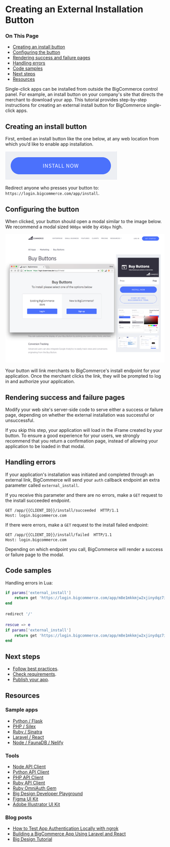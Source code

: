 # Creating an External Installation Button


<div class="otp" id="no-index">

### On This Page
- [Creating an install button](#creating-an-install-button)
- [Configuring the button](#configuring-the-button)
- [Rendering success and failure pages](#rendering-success-and-failure-pages)
- [Handling errors](#handling-errors)
- [Code samples](#code-samples)
- [Next steps](#next-steps)
- [Resources](#resources)

</div>

Single-click apps can be installed from outside the BigCommerce control panel. For example, an install button on your company's site that directs the merchant to download your app. This tutorial provides step-by-step instructions for creating an external install button for BigCommerce single-click apps.


## Creating an install button

First, embed an install button like the one below, at any web location from which you’d like to enable app installation.

![Install Button](https://raw.githubusercontent.com/bigcommerce/dev-docs/master/assets/images/apps-10-buttons-01.png "Install Button")

Redirect anyone who presses your button to: `https://login.bigcommerce.com/app/install`.

## Configuring the button

When clicked, your button should open a modal similar to the image below. We recommend a modal sized `900px` wide by `450px` high.

![Install Button](https://raw.githubusercontent.com/bigcommerce/dev-docs/master/assets/images/apps-10-buttons-02.png "Install Button")

Your button will link merchants to BigCommerce's install endpoint for your application. Once the merchant clicks the link, they will be prompted to log in and authorize your application.

## Rendering success and failure pages

Modify your web site's server-side code to serve either a success or failure page, depending on whether the external installation was successful or unsuccessful.

If you skip this step, your application will load in the iFrame created by your button. To ensure a good experience for your users, we strongly recommend that you return a confirmation page, instead of allowing your application to be loaded in that modal.

## Handling errors

If your application's installation was initiated and completed through an external link, BigCommerce will send your `auth` callback endpoint an extra parameter called `external_install`.

If you receive this parameter and there are no errors, make a `GET` request to the install succeeded endpoint.


```http
GET /app/{{CLIENT_ID}}/install/succeeded  HTTP/1.1
Host: login.bigcommerce.com
```

If there were errors, make a `GET` request to the install failed endpoint:

```http
GET /app/{{CLIENT_ID}}/install/failed  HTTP/1.1
Host: login.bigcommerce.com
```

Depending on which endpoint you call, BigCommerce will render a success or failure page to the modal.

## Code samples

Handling errors in Lua:

```lua
if params['external_install']
    return get 'https://login.bigcommerce.com/app/m8e1mkkmjw2xjinydqz7ie05to1y2nk/install/succeeded'
end

redirect '/'

rescue => e
if params['external_install']
    return get 'https://login.bigcommerce.com/app/m8e1mkkmjw2xjinydqz7ie05to1y2nk/install/failed'
end
```

## Next steps
* [Follow best practices](https://developer.bigcommerce.com/api-docs/apps/guid/best-practices).
* [Check requirements](https://developer.bigcommerce.com/api-docs/apps/guide/requirements).
* [Publish your app](https://developer.bigcommerce.com/api-docs/apps/guide/publish).

## Resources

### Sample apps
* [Python / Flask](https://github.com/bigcommerce/hello-world-app-python-flask)
* [PHP / Silex](https://github.com/bigcommerce/hello-world-app-php-silex)
* [Ruby / Sinatra](https://github.com/bigcommerce/hello-world-app-ruby-sinatra)
* [Laravel / React](https://github.com/bigcommerce/laravel-react-sample-app)
* [Node / FaunaDB / Nelify](https://github.com/bigcommerce/channels-app/)

### Tools
* [Node API Client](https://github.com/getconversio/node-bigcommerce)
* [Python API Client](https://github.com/bigcommerce/bigcommerce-api-python)
* [PHP API Client](https://github.com/bigcommerce/bigcommerce-api-php)
* [Ruby API Client](https://github.com/bigcommerce/bigcommerce-api-ruby)
* [Ruby OmniAuth Gem](https://github.com/bigcommerce/omniauth-bigcommerce)
* [Big Design Developer Playground](https://developer.bigcommerce.com/big-design/)
* [Figma UI Kit](https://www.figma.com/file/jTVuUkiZ1j3rux8WHG4IKK/BigDesign-UI-Kit?node-id=0%3A1/duplicate)
* [Adobe Illustrator UI Kit](https://design.bigcommerce.com/bigdesign-ui-kit)

### Blog posts
* [How to Test App Authentication Locally with ngrok](https://medium.com/bigcommerce-developer-blog/how-to-test-app-authentication-locally-with-ngrok-149150bfe4cf)
* [Building a BigCommerce App Using Laravel and React](https://medium.com/bigcommerce-developer-blog/building-a-bigcommerce-app-using-laravel-and-react-711ceceb5006)
* [Big Design Tutorial](https://medium.com/bigcommerce-developer-blog/bigdesign-build-native-looking-uis-with-the-bigcommerce-design-system-fb06a01a24f2)
